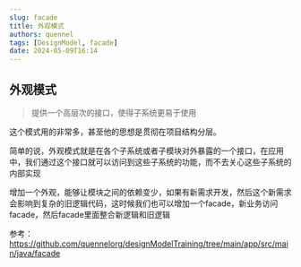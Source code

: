 ```yaml
---
slug: facade
title: 外观模式
authors: quennel
tags: [DesignModel, facade]
date: 2024-05-09T16:14
---
```


## 外观模式

> 提供一个高层次的接口，使得子系统更易于使用


这个模式用的非常多，甚至他的思想是贯彻在项目结构分层。

简单的说，外观模式就是在各个子系统或者子模块对外暴露的一个接口，在应用中，我们通过这个接口就可以访问到这些子系统的功能，而不去关心这些子系统的内部实现

增加一个外观，能够让模块之间的依赖变少，如果有新需求开发，然后这个新需求会影响到复杂的旧逻辑代码，这时候我们也可以增加一个facade，新业务访问facade，然后facade里面整合新逻辑和旧逻辑


参考：
https://github.com/quennelorg/designModelTraining/tree/main/app/src/main/java/facade